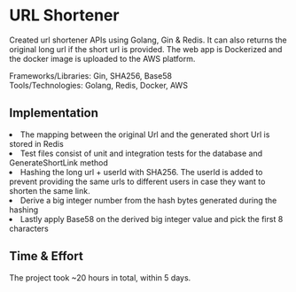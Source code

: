 # URL Shortener
<p>Created url shortener APIs using Golang, Gin & Redis. It can also returns the original long url if the short url is provided. The web app is Dockerized and the docker image is uploaded to the AWS platform.</p>
<p>Frameworks/Libraries: Gin, SHA256, Base58<br />
Tools/Technologies: Golang, Redis, Docker, AWS</p>

<h2>Implementation</h2>
<li>The mapping between the original Url and the generated short Url is stored in Redis</li>
<li>Test files consist of unit and integration tests for the database and GenerateShortLink method</li>
<li>Hashing the long url + userId with SHA256. The userId is added to prevent providing the same urls to different users in case they want to shorten the same link.</li>
<li>Derive a big integer number from the hash bytes generated during the hashing</li>
<li>Lastly apply Base58 on the derived big integer value and pick the first 8 characters</li>


<h2>Time & Effort</h2>
The project took ~20 hours in total, within 5 days.
